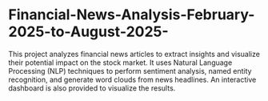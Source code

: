 # Financial-News-Analysis-February-2025-to-August-2025-
This project analyzes financial news articles to extract insights and visualize their potential impact on the stock market. It uses Natural Language Processing (NLP) techniques to perform sentiment analysis, named entity recognition, and generate word clouds from news headlines. An interactive dashboard is also provided to visualize the results.
